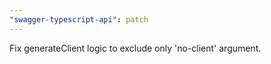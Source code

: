 ```yaml
---
"swagger-typescript-api": patch
---
```


Fix generateClient logic to exclude only 'no-client' argument.

